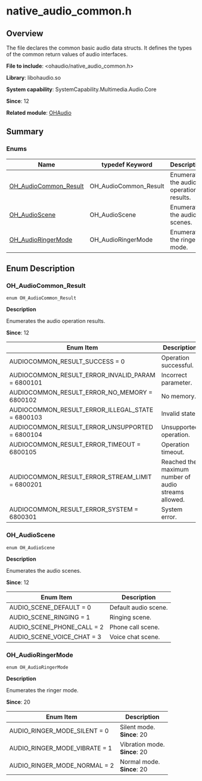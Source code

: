 # native_audio_common.h

## Overview

The file declares the common basic audio data structs. It defines the types of the common return values of audio interfaces.

**File to include**: <ohaudio/native_audio_common.h>

**Library**: libohaudio.so

**System capability**: SystemCapability.Multimedia.Audio.Core

**Since**: 12

**Related module**: [OHAudio](capi-ohaudio.md)

## Summary

### Enums

| Name| typedef Keyword| Description|
| -- | -- | -- |
| [OH_AudioCommon_Result](#oh_audiocommon_result) | OH_AudioCommon_Result | Enumerates the audio operation results.|
| [OH_AudioScene](#oh_audioscene) | OH_AudioScene | Enumerates the audio scenes.|
| [OH_AudioRingerMode](#oh_audioringermode) | OH_AudioRingerMode | Enumerates the ringer mode.|

## Enum Description

### OH_AudioCommon_Result

```
enum OH_AudioCommon_Result
```

**Description**

Enumerates the audio operation results.

**Since**: 12

| Enum Item| Description|
| -- | -- |
| AUDIOCOMMON_RESULT_SUCCESS = 0 | Operation successful.|
| AUDIOCOMMON_RESULT_ERROR_INVALID_PARAM = 6800101 | Incorrect parameter.|
| AUDIOCOMMON_RESULT_ERROR_NO_MEMORY = 6800102 | No memory.|
| AUDIOCOMMON_RESULT_ERROR_ILLEGAL_STATE = 6800103 | Invalid state.|
| AUDIOCOMMON_RESULT_ERROR_UNSUPPORTED = 6800104 | Unsupported operation.|
| AUDIOCOMMON_RESULT_ERROR_TIMEOUT = 6800105 | Operation timeout.|
| AUDIOCOMMON_RESULT_ERROR_STREAM_LIMIT = 6800201 | Reached the maximum number of audio streams allowed.|
| AUDIOCOMMON_RESULT_ERROR_SYSTEM = 6800301 | System error.|

### OH_AudioScene

```
enum OH_AudioScene
```

**Description**

Enumerates the audio scenes.

**Since**: 12

| Enum Item| Description|
| -- | -- |
| AUDIO_SCENE_DEFAULT = 0 | Default audio scene.|
| AUDIO_SCENE_RINGING = 1 | Ringing scene.|
| AUDIO_SCENE_PHONE_CALL = 2 | Phone call scene.|
| AUDIO_SCENE_VOICE_CHAT = 3 | Voice chat scene.|

### OH_AudioRingerMode

```
enum OH_AudioRingerMode
```

**Description**

Enumerates the ringer mode.

**Since**: 20

| Enum Item| Description|
| -- | -- |
| AUDIO_RINGER_MODE_SILENT = 0 | Silent mode.<br>**Since**: 20|
| AUDIO_RINGER_MODE_VIBRATE = 1 | Vibration mode.<br>**Since**: 20|
| AUDIO_RINGER_MODE_NORMAL = 2 | Normal mode.<br>**Since**: 20|
